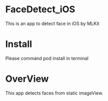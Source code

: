 # FaceDetect_iOS
This is an app to detect face in iOS by MLKit

# Install
Please command pod install in terminal

# OverView
This app detects faces from static imageView.